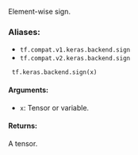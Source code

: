 Element-wise sign.
### Aliases:
- `tf.compat.v1.keras.backend.sign`
- `tf.compat.v2.keras.backend.sign`

```
 tf.keras.backend.sign(x)
```
#### Arguments:
- `x`: Tensor or variable.
#### Returns:
A tensor.
